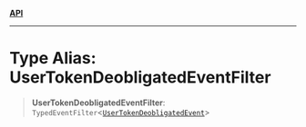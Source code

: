 [**API**](../../../README.md)

***

# Type Alias: UserTokenDeobligatedEventFilter

> **UserTokenDeobligatedEventFilter**: `TypedEventFilter`\<[`UserTokenDeobligatedEvent`](UserTokenDeobligatedEvent.md)\>
